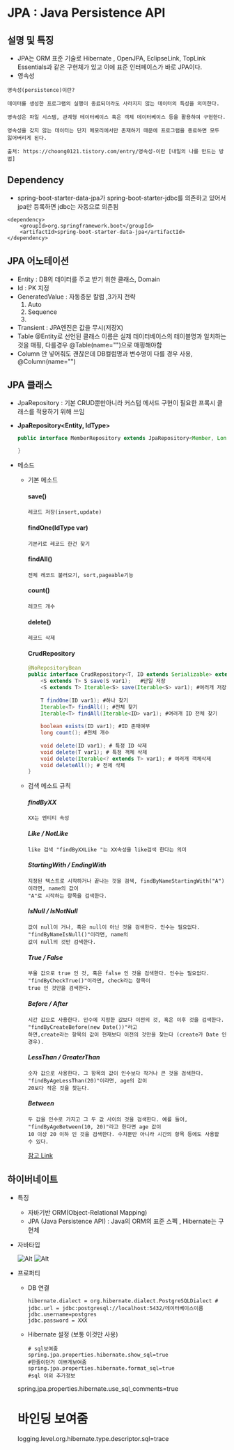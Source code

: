 # JPA : Java Persistence API

## 설명 및 특징

- JPA는 ORM 표준 기술로 Hibernate , OpenJPA, EclipseLink, TopLink Essentials과 같은 구현체가 있고 이에 표준 인터페이스가 바로 JPA이다.
- 영속성

```
영속성(persistence)이란?

데이터를 생성한 프로그램의 실행이 종료되더라도 사라지지 않는 데이터의 특성을 의미한다.

영속성은 파일 시스템, 관계형 테이터베이스 혹은 객체 데이터베이스 등을 활용하여 구현한다.

영속성을 갖지 않는 데이터는 단지 메모리에서만 존재하기 때문에 프로그램을 종료하면 모두 잃어버리게 된다.

출처: https://choong0121.tistory.com/entry/영속성-이란 [내일의 나를 만드는 방법]
```

## Dependency

*  spring-boot-starter-data-jpa가 spring-boot-starter-jdbc를 의존하고 있어서 jpa만 등록하면 jdbc는 자동으로 의존됨

```
<dependency>
    <groupId>org.springframework.boot</groupId>
    <artifactId>spring-boot-starter-data-jpa</artifactId>
</dependency>
```

## JPA 어노테이션 

- Entity : DB의 데이터를 주고 받기 위한 클래스, Domain
- Id : PK 지정
- GeneratedValue : 자동증분 칼럼 ,3가지 전략
  1. Auto
  2. Sequence
  3. 
- Transient : JPA엔진은 값을 무시(저장X)
- Table
  @Entity로 선언된 클래스 이름은 실제 데이터베이스의 테이블명과 일치하는 것을 매핑, 다를경우 @Table(name="")으로 매핑해야함
- Column
  안 넣어줘도 괜찮은데 DB컬럼명과 변수명이 다를 경우 사용, @Column(name="")

## JPA 클래스

- JpaRepository : 기본 CRUD뿐만아니라 커스텀 메서드 구현이 필요한 프록시 클래스를 적용하기 위해 쓰임

- **JpaRepository<Entity, IdType>**

  ```java
  public interface MemberRepository extends JpaRepository<Member, Long> {
  
  }
  ```

- 메소드

  - 기본 메소드

    #### save()

    ```
    레코드 저장(insert,update)
    ```

    #### findOne(IdType var)

    ```
    기본키로 레코드 한건 찾기
    ```

    #### findAll()

    ```
    전체 레코드 불러오기, sort,pageable기능 
    ```

    #### count()

    ```
    레코드 개수
    ```

    #### delete()

    ```
    레코드 삭제
    ```

    #### CrudRepository  

    ```java
    @NoRepositoryBean
    public interface CrudRepository<T, ID extends Serializable> extends Repository<T, ID> {
        <S extends T> S save(S var1);	#단일 저장
        <S extends T> Iterable<S> save(Iterable<S> var1); #여러개 저장
     
        T findOne(ID var1); #하나 찾기
        Iterable<T> findAll(); #전체 찾기
        Iterable<T> findAll(Iterable<ID> var1); #여러개 ID 전체 찾기
     
        boolean exists(ID var1); #ID 존재여부
        long count(); #전체 개수
     
        void delete(ID var1); # 특정 ID 삭제
        void delete(T var1); # 특정 객체 삭제
        void delete(Iterable<? extends T> var1); # 여러개 객체삭제
        void deleteAll(); # 전체 삭제
    }
    ```

    

  - 검색 메소드 규칙

    #### *findByXX* 

    ```
    XX는 엔티티 속성 
    ```

    #### *Like / NotLike* 

    ```
    like 검색 "findByXXLike "는 XX속성을 like검색 한다는 의미
    ```

    #### *StartingWith / EndingWith*

    ```
    지정된 텍스트로 시작하거나 끝나는 것을 검색, findByNameStartingWith("A")이라면, name의 값이
    "A"로 시작하는 항목을 검색한다.
    ```

    #### *IsNull / IsNotNull* 

    ```
    값이 null이 거나, 혹은 null이 아닌 것을 검색한다. 인수는 필요없다. "findByNameIsNull()"이라면, name의
    값이 null의 것만 검색한다.
    ```

    #### *True / False* 

    ```
    부울 값으로 true 인 것, 혹은 false 인 것을 검색한다. 인수는 필요없다. "findByCheckTrue()"이라면, check라는 항목이
    true 인 것만을 검색한다.
    ```

    #### *Before / After*

    ```
    시간 값으로 사용한다. 인수에 지정한 값보다 이전의 것, 혹은 이후 것을 검색한다. "findByCreateBefore(new Date())"라고 
    하면,create라는 항목의 값이 현재보다 이전의 것만을 찾는다 (create가 Date 인 경우).
    ```

    #### *LessThan / GreaterThan*

    ```
    숫자 값으로 사용한다. 그 항목의 값이 인수보다 작거나 큰 것을 검색한다. "findByAgeLessThan(20)"이라면, age의 값이 
    20보다 작은 것을 찾는다.
    ```

    #### *Between*

    ```
    두 값을 인수로 가지고 그 두 값 사이의 것을 검색한다. 예를 들어, "findByAgeBetween(10, 20)"라고 한다면 age 값이 
    10 이상 20 이하 인 것을 검색한다. 수치뿐만 아니라 시간의 항목 등에도 사용할 수 있다.
    ```

     [참고 Link](https://araikuma.tistory.com/329)

## 하이버네이트

- 특징

  - 자바기반  ORM(Object-Relational  Mapping)
  - JPA (Java Persistence API) : Java의 ORM의 표준 스펙 , Hibernate는 구현체

- 자바타입

  ![Alt](/Wiki/images/hibernate1.PNG)
  ![Alt](/Wiki/images/hibernate2.PNG)

- 프로퍼티

  - DB 연결

    ```
    hibernate.dialect = org.hibernate.dialect.PostgreSQLDialect # 
    jdbc.url = jdbc:postgresql://localhost:5432/데이터베이스이름 
    jdbc.username=postgres
    jdbc.password = XXX
    ```

  - Hibernate 설정 (보통 이것만 사용)

    ```
    # sql보여줌
    spring.jpa.properties.hibernate.show_sql=true 
    #한줄이던거 이쁘게보여줌
    spring.jpa.properties.hibernate.format_sql=true 
    #sql 이외 추가정보
  spring.jpa.properties.hibernate.use_sql_comments=true 
    # 바인딩 보여줌
    logging.level.org.hibernate.type.descriptor.sql=trace 
    ```
    
    

  

